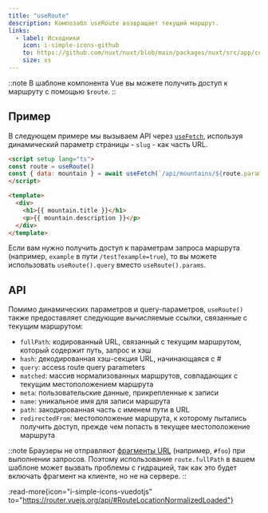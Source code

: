 ```yaml
---
title: "useRoute"
description: Композабл useRoute возвращает текущий маршрут.
links:
  - label: Исходники
    icon: i-simple-icons-github
    to: https://github.com/nuxt/nuxt/blob/main/packages/nuxt/src/app/composables/router.ts
    size: xs
---
```


::note
В шаблоне компонента Vue вы можете получить доступ к маршруту с помощью `$route`.
::

## Пример

В следующем примере мы вызываем API через [`useFetch`](/docs/api/composables/use-fetch), используя динамический параметр страницы - `slug` - как часть URL.

```html [~/pages/[slug\\].vue]
<script setup lang="ts">
const route = useRoute()
const { data: mountain } = await useFetch(`/api/mountains/${route.params.slug}`)
</script>

<template>
  <div>
    <h1>{{ mountain.title }}</h1>
    <p>{{ mountain.description }}</p>
  </div>
</template>
```

Если вам нужно получить доступ к параметрам запроса маршрута (например, `example` в пути `/test?example=true`), то вы можете использовать `useRoute().query` вместо `useRoute().params`.

## API

Помимо динамических параметров и query-параметров, `useRoute()` также предоставляет следующие вычисляемые ссылки, связанные с текущим маршрутом:

- `fullPath`: кодированный URL, связанный с текущим маршрутом, который содержит путь, запрос и хэш
- `hash`: декодированная хэш-секция URL, начинающаяся с #
- `query`: access route query parameters
- `matched`: массив нормализованных маршрутов, совпадающих с текущим местоположением маршрута
- `meta`: пользовательские данные, прикрепленные к записи
- `name`: уникальное имя для записи маршрута
- `path`: закодированная часть с именем пути в URL
- `redirectedFrom`: местоположение маршрута, к которому пытались получить доступ, прежде чем попасть в текущее местоположение маршрута

::note
Браузеры не отправляют [фрагменты URL](https://url.spec.whatwg.org/#concept-url-fragment) (например, `#foo`) при выполнении запросов. Поэтому использование `route.fullPath` в вашем шаблоне может вызвать проблемы с гидрацией, так как это будет включать фрагмент на клиенте, но не на сервере.
::

:read-more{icon="i-simple-icons-vuedotjs" to="https://router.vuejs.org/api/#RouteLocationNormalizedLoaded"}
